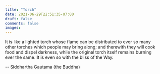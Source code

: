 ```yaml
---
title: "Torch"
date: 2021-06-29T22:51:35-07:00
draft: false
comments: false
images:
---
```


It is like a lighted torch whose flame can be distributed to ever so many other torches which people may bring along; and therewith they will cook food and dispel darkness, while the original torch itself remains burning ever the same. It is even so with the bliss of the Way.


-- Siddhartha Gautama (the Buddha)
